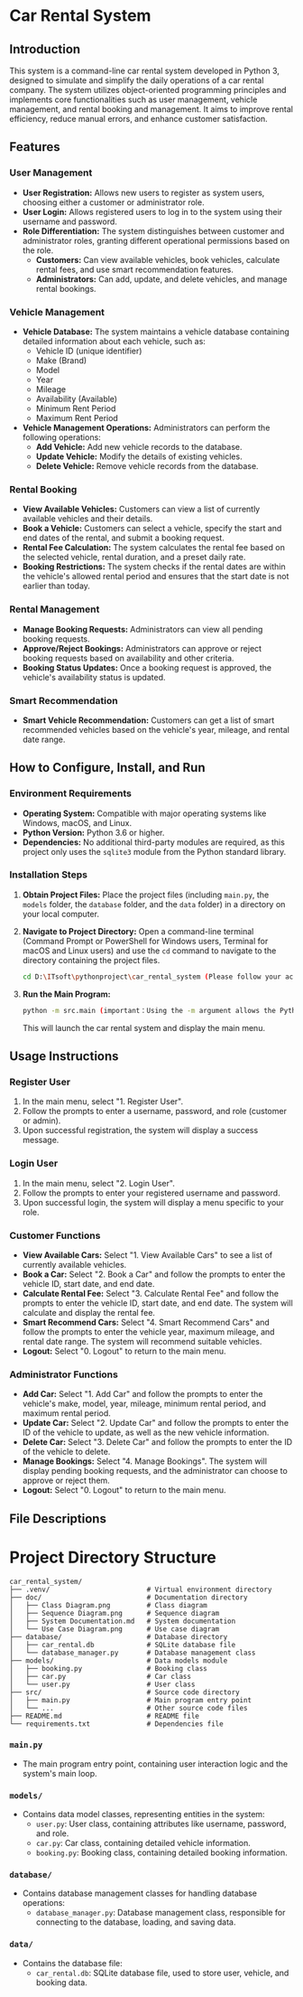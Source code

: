 # Car Rental System

## Introduction

This system is a command-line car rental system developed in Python 3, designed to simulate and simplify the daily operations of a car rental company. The system utilizes object-oriented programming principles and implements core functionalities such as user management, vehicle management, and rental booking and management. It aims to improve rental efficiency, reduce manual errors, and enhance customer satisfaction.

## Features

### User Management

*   **User Registration:** Allows new users to register as system users, choosing either a customer or administrator role.
*   **User Login:** Allows registered users to log in to the system using their username and password.
*   **Role Differentiation:** The system distinguishes between customer and administrator roles, granting different operational permissions based on the role.
    *   **Customers:** Can view available vehicles, book vehicles, calculate rental fees, and use smart recommendation features.
    *   **Administrators:** Can add, update, and delete vehicles, and manage rental bookings.

### Vehicle Management

*   **Vehicle Database:** The system maintains a vehicle database containing detailed information about each vehicle, such as:
    *   Vehicle ID (unique identifier)
    *   Make (Brand)
    *   Model
    *   Year
    *   Mileage
    *   Availability (Available)
    *   Minimum Rent Period
    *   Maximum Rent Period
*   **Vehicle Management Operations:** Administrators can perform the following operations:
    *   **Add Vehicle:** Add new vehicle records to the database.
    *   **Update Vehicle:** Modify the details of existing vehicles.
    *   **Delete Vehicle:** Remove vehicle records from the database.

### Rental Booking

*   **View Available Vehicles:** Customers can view a list of currently available vehicles and their details.
*   **Book a Vehicle:** Customers can select a vehicle, specify the start and end dates of the rental, and submit a booking request.
*   **Rental Fee Calculation:** The system calculates the rental fee based on the selected vehicle, rental duration, and a preset daily rate.
*   **Booking Restrictions:** The system checks if the rental dates are within the vehicle's allowed rental period and ensures that the start date is not earlier than today.

### Rental Management

*   **Manage Booking Requests:** Administrators can view all pending booking requests.
*   **Approve/Reject Bookings:** Administrators can approve or reject booking requests based on availability and other criteria.
*   **Booking Status Updates:** Once a booking request is approved, the vehicle's availability status is updated.

### Smart Recommendation

*   **Smart Vehicle Recommendation:** Customers can get a list of smart recommended vehicles based on the vehicle's year, mileage, and rental date range.

## How to Configure, Install, and Run

### Environment Requirements

*   **Operating System:** Compatible with major operating systems like Windows, macOS, and Linux.
*   **Python Version:** Python 3.6 or higher.
*   **Dependencies:** No additional third-party modules are required, as this project only uses the `sqlite3` module from the Python standard library.

### Installation Steps

1.  **Obtain Project Files:**
    Place the project files (including `main.py`, the `models` folder, the `database` folder, and the `data` folder) in a directory on your local computer.

2.  **Navigate to Project Directory:**
    Open a command-line terminal (Command Prompt or PowerShell for Windows users, Terminal for macOS and Linux users) and use the `cd` command to navigate to the directory containing the project files.

    ```bash
    cd D:\ITsoft\pythonproject\car_rental_system (Please follow your actual path.)
    ```

3.  **Run the Main Program:**

    ```bash
    python -m src.main (important：Using the -m argument allows the Python interpreter to treat src as a package.)
    ```
    
    This will launch the car rental system and display the main menu.

## Usage Instructions

### Register User

1.  In the main menu, select "1. Register User".
2.  Follow the prompts to enter a username, password, and role (customer or admin).
3.  Upon successful registration, the system will display a success message.

### Login User

1.  In the main menu, select "2. Login User".
2.  Follow the prompts to enter your registered username and password.
3.  Upon successful login, the system will display a menu specific to your role.

### Customer Functions

*   **View Available Cars:** Select "1. View Available Cars" to see a list of currently available vehicles.
*   **Book a Car:** Select "2. Book a Car" and follow the prompts to enter the vehicle ID, start date, and end date.
*   **Calculate Rental Fee:** Select "3. Calculate Rental Fee" and follow the prompts to enter the vehicle ID, start date, and end date. The system will calculate and display the rental fee.
*   **Smart Recommend Cars:** Select "4. Smart Recommend Cars" and follow the prompts to enter the vehicle year, maximum mileage, and rental date range. The system will recommend suitable vehicles.
*   **Logout:** Select "0. Logout" to return to the main menu.

### Administrator Functions

*   **Add Car:** Select "1. Add Car" and follow the prompts to enter the vehicle's make, model, year, mileage, minimum rental period, and maximum rental period.
*   **Update Car:** Select "2. Update Car" and follow the prompts to enter the ID of the vehicle to update, as well as the new vehicle information.
*   **Delete Car:** Select "3. Delete Car" and follow the prompts to enter the ID of the vehicle to delete.
*   **Manage Bookings:** Select "4. Manage Bookings". The system will display pending booking requests, and the administrator can choose to approve or reject them.
*   **Logout:** Select "0. Logout" to return to the main menu.

## File Descriptions
# Project Directory Structure

    car_rental_system/
    ├── .venv/                        # Virtual environment directory
    ├── doc/                          # Documentation directory
    │   ├── Class Diagram.png         # Class diagram
    │   ├── Sequence Diagram.png      # Sequence diagram
    │   ├── System Documentation.md   # System documentation
    │   └── Use Case Diagram.png      # Use case diagram
    ├── database/                     # Database directory
    │   ├── car_rental.db             # SQLite database file
    │   └── database_manager.py       # Database management class
    ├── models/                       # Data models module
    │   ├── booking.py                # Booking class
    │   ├── car.py                    # Car class
    │   └── user.py                   # User class
    ├── src/                          # Source code directory
    │   ├── main.py                   # Main program entry point
    │   └── ...                       # Other source code files
    ├── README.md                     # README file
    └── requirements.txt              # Dependencies file




### `main.py`

*   The main program entry point, containing user interaction logic and the system's main loop.

### `models/`

*   Contains data model classes, representing entities in the system:
    *   `user.py`: User class, containing attributes like username, password, and role.
    *   `car.py`: Car class, containing detailed vehicle information.
    *   `booking.py`: Booking class, containing detailed booking information.

### `database/`

*   Contains database management classes for handling database operations:
    *   `database_manager.py`: Database management class, responsible for connecting to the database, loading, and saving data.

### `data/`

*   Contains the database file:
    *   `car_rental.db`: SQLite database file, used to store user, vehicle, and booking data.
